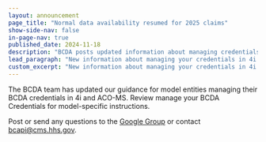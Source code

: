 ```yaml
---
layout: announcement
page_title: "Normal data availability resumed for 2025 claims"
show-side-nav: false
in-page-nav: true
published_date: 2024-11-18
description: "BCDA posts updated information about managing credentials in 4i and ACO-MS."
lead_paragraph: "New information about managing your credentials in 4i and ACO-MS."
custom_excerpt: "New information about managing your credentials in 4i and ACO-MS."
---
```


The BCDA team has updated our guidance for model entities managing their BCDA credentials in 4i and ACO-MS. Review manage your BCDA Credentials for model-specific instructions. 

Post or send any questions to the <a href="https://groups.google.com/g/bc-api" target="_blank" rel="nofollow noreferrer">Google Group</a> or contact [bcapi@cms.hhs.gov](mailto:bcapi@cms.hhs.gov).
